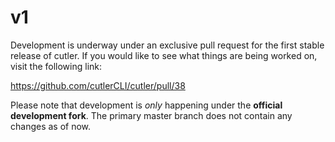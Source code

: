 # v1

Development is underway under an exclusive pull request for the first stable release of cutler. If you would like to see what things are being worked on, visit the following link:

https://github.com/cutlerCLI/cutler/pull/38

Please note that development is *only* happening under the **official development fork**. The primary master branch does not contain any changes as of now.
